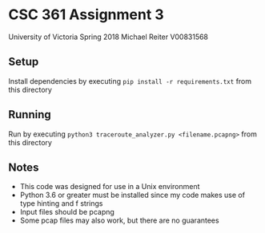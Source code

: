 # CSC 361 Assignment 3
University of Victoria
Spring 2018
Michael Reiter
V00831568

## Setup

Install dependencies by executing `pip install -r requirements.txt` from this directory

## Running

Run by executing `python3 traceroute_analyzer.py <filename.pcapng>` from this directory

## Notes

- This code was designed for use in a Unix environment
- Python 3.6 or greater must be installed since my code makes use of type hinting and f strings
- Input files should be pcapng
- Some pcap files may also work, but there are no guarantees
